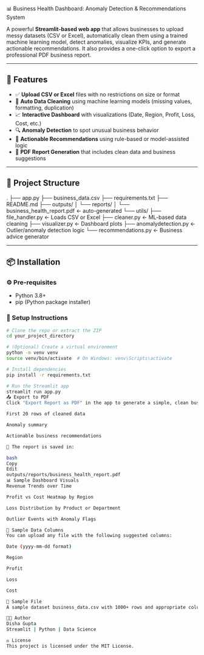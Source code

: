 📊 Business Health Dashboard: Anomaly Detection & Recommendations System

A powerful **Streamlit-based web app** that allows businesses to upload messy datasets (CSV or Excel), automatically clean them using a trained machine learning model, detect anomalies, visualize KPIs, and generate actionable recommendations. It also provides a one-click option to export a professional PDF business report.

---

## 🚀 Features

- ✅ **Upload CSV or Excel** files with no restrictions on size or format  
- 🧹 **Auto Data Cleaning** using machine learning models (missing values, formatting, duplication)  
- 📈 **Interactive Dashboard** with visualizations (Date, Region, Profit, Loss, Cost, etc.)  
- 🔍 **Anomaly Detection** to spot unusual business behavior  
- 🧠 **Actionable Recommendations** using rule-based or model-assisted logic  
- 📄 **PDF Report Generation** that includes clean data and business suggestions  

---

## 📁 Project Structure

.
├── app.py
├── business_data.csv
├── requirements.txt
├── README.md
├── outputs/
│ └── reports/
│ └── business_health_report.pdf ← auto-generated
└── utils/
├── file_handler.py ← Loads CSV or Excel
├── cleaner.py ← ML-based data cleaning
├── visualizer.py ← Dashboard plots
├── anomalydetection.py ← Outlier/anomaly detection logic
└── recommendations.py ← Business advice generator

---

## 📦 Installation

### ⚙️ Pre-requisites

- Python 3.8+
- pip (Python package installer)

### 🔧 Setup Instructions

```bash
# Clone the repo or extract the ZIP
cd your_project_directory

# (Optional) Create a virtual environment
python -m venv venv
source venv/bin/activate  # On Windows: venv\Scripts\activate

# Install dependencies
pip install -r requirements.txt

# Run the Streamlit app
streamlit run app.py
📤 Export to PDF
Click "Export Report as PDF" in the app to generate a simple, clean business health report containing:

First 20 rows of cleaned data

Anomaly summary

Actionable business recommendations

📁 The report is saved in:

bash
Copy
Edit
outputs/reports/business_health_report.pdf
📊 Sample Dashboard Visuals
Revenue Trends over Time

Profit vs Cost Heatmap by Region

Loss Distribution by Product or Department

Outlier Events with Anomaly Flags

📘 Sample Data Columns
You can upload any file with the following suggested columns:

Date (yyyy-mm-dd format)

Region

Profit

Loss

Cost

📁 Sample File
A sample dataset business_data.csv with 1000+ rows and appropriate columns is included for quick testing.

👨‍💻 Author
Disha Gupta
Streamlit | Python | Data Science

⚖️ License
This project is licensed under the MIT License.